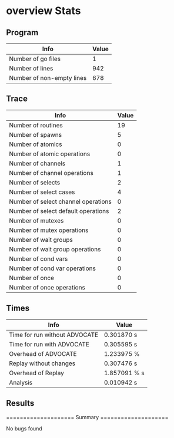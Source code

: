 # overview Stats

## Program
| Info | Value |
| - | - |
| Number of go files | 1 |
| Number of lines | 942 |
| Number of non-empty lines | 678 |


## Trace
| Info | Value |
| - | - |
| Number of routines | 19 |
| Number of spawns | 5 |
| Number of atomics | 0 |
| Number of atomic operations | 0 |
| Number of channels | 1 |
| Number of channel operations | 1 |
| Number of selects | 2 |
| Number of select cases | 4 |
| Number of select channel operations | 0 |
| Number of select default operations | 2 |
| Number of mutexes | 0 |
| Number of mutex operations | 0 |
| Number of wait groups | 0 |
| Number of wait group operations | 0 |
| Number of cond vars | 0 |
| Number of cond var operations | 0 |
| Number of once | 0| 
| Number of once operations | 0 |


## Times
| Info | Value |
| - | - |
| Time for run without ADVOCATE | 0.301870 s |
| Time for run with ADVOCATE | 0.305595 s |
| Overhead of ADVOCATE | 1.233975 % |
| Replay without changes | 0.307476 s |
| Overhead of Replay | 1.857091 % s |
| Analysis | 0.010942 s |


## Results
==================== Summary ====================

No bugs found
